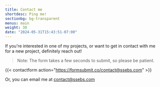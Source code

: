 ```yaml
---
title: Contact me
shortdesc: Ping me!
sectionbg: bg-transparent
menus: main
weight: 30
date: "2024-05-31T15:43:51-07:00"
---
```


If you're interested in one of my projects, or want to get in contact with me for a new project, definitely reach out!

> Note: The form takes a few seconds to submit, so please be patient. 

{{< contactform action="https://formsubmit.co/contact@ssebs.com" >}}

Or, you can email me at [contact@ssebs.com](mailto:contact@ssebs.com)
